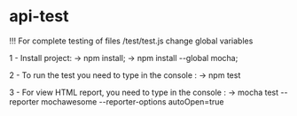 # api-test

!!! For complete testing of files /test/test.js  change global variables

1 -  Install project: -> npm install; -> npm install --global mocha;

2 - To run the test you need to type in the console : -> npm test

3 - For view HTML report, you need to type in the console :
    ->  mocha test --reporter mochawesome --reporter-options autoOpen=true



